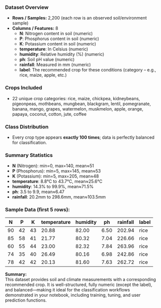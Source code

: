 ### **Dataset Overview**
- **Rows / Samples:** 2,200 (each row is an observed soil/environment sample)
- **Columns / Features:** 8
  - **N**: Nitrogen content in soil (numeric)
  - **P**: Phosphorus content in soil (numeric)
  - **K**: Potassium content in soil (numeric)
  - **temperature**: In Celsius (numeric)
  - **humidity**: Relative humidity (%) (numeric)
  - **ph**: Soil pH value (numeric)
  - **rainfall**: Measured in mm (numeric)
  - **label**: The recommended crop for these conditions (category – e.g., rice, maize, apple, etc.)

### **Crops Included**
- 22 unique crop categories: rice, maize, chickpea, kidneybeans, pigeonpeas, mothbeans, mungbean, blackgram, lentil, pomegranate, banana, mango, grapes, watermelon, muskmelon, apple, orange, papaya, coconut, cotton, jute, coffee

### **Class Distribution**
- Every crop type appears **exactly 100 times**; data is perfectly balanced for classification.

### **Summary Statistics**
- **N** (Nitrogen): min=0, max=140, mean≈51
- **P** (Phosphorus): min=5, max=145, mean≈53
- **K** (Potassium): min=5, max=205, mean≈48
- **temperature**: 8.8°C to 43.7°C, mean≈25.6°C
- **humidity**: 14.3% to 99.9%, mean≈71.5%
- **ph**: 3.5 to 9.9, mean≈6.47
- **rainfall**: 20.2mm to 298.6mm, mean≈103.5mm

### **Sample Data (first 5 rows):**
| N  | P  | K  | temperature | humidity | ph    | rainfall   | label |
|----|----|----|-------------|----------|-------|------------|-------|
| 90 | 42 | 43 | 20.88       | 82.00    | 6.50  | 202.94     | rice  |
| 85 | 58 | 41 | 21.77       | 80.32    | 7.04  | 226.66     | rice  |
| 60 | 55 | 44 | 23.00       | 82.32    | 7.84  | 263.96     | rice  |
| 74 | 35 | 40 | 26.49       | 80.16    | 6.98  | 242.86     | rice  |
| 78 | 42 | 42 | 20.13       | 81.60    | 7.63  | 262.72     | rice  |


**Summary:**  
This dataset provides soil and climate measurements with a corresponding recommended crop. It is well-structured, fully numeric (except the label), and balanced—making it ideal for the classification workflows demonstrated in your notebook, including training, tuning, and user prediction functions.
